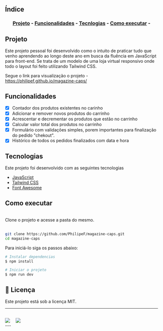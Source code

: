 ## Índice

<h3 align="center">

[Projeto](#projeto) -
[Funcionalidades](#funcionalidades) -
[Tecnlogias](#tecnologias) -
[Como executar](#como-executar) -
</h3>

## Projeto

Este projeto pessoal foi desenvolvido como o intuito de praticar tudo que venho aprendendo ao longo deste ano em busca da fluência em JavaScript para front-end. Se trata de um modelo de uma loja virtual responsivo onde todo o layout foi feito utilizando Tailwind CSS.

Segue o link para visualização o projeto - <https://philipef.github.io/magazine-caps/>

## Funcionalidades

- [x] Contador dos produtos existentes no carinho
- [x] Adicionar e remover novos produtos do carrinho
- [x] Acrescentar e decrementar os produtos que estão no carrinho
- [x] Calcular valor total dos produtos no carrinho
- [x] Formulário com validações simples, porem importantes  para finalização do pedido "chekout".
- [x] Histórico de todos os pedidos finalizados com data e hora

## Tecnologias

Este projeto foi desenvolvido com as seguintes tecnologias
<br>

- [JavaScript](https://developer.mozilla.org/pt-BR/docs/Web/JavaScript)
- [Tailwind CSS](https://tailwindcss.com/)
- [Font Awesome](https://fontawesome.com/)

## Como executar

<br>
Clone o projeto e acesse a pasta do mesmo.
<br>
<br>

```bash
git clone https://github.com/PhilipeF/magazine-caps.git
cd magazine-caps
```

Para iniciá-lo siga os passos abaixo:

```bash
# Instalar dependencias
$ npm install

# Iniciar o projeto
$ npm run dev

```

<h2 id="license">📝 Licença</h2>

Este projeto está sob a licença MIT.

---
<br>
<div style="display: flex;">
  <a href="https://www.linkedin.com/in/philipe-ferreira7/" target="_blank"><img src="https://img.shields.io/badge/-LinkedIn-%230077B5?style=for-the-badge&logo=linkedin&logoColor=white" style="margin-right: 2vw" target="_blank"></a>
  <a href="mailto:philipesferreiraa@gmail.com"><img src="https://img.shields.io/badge/-Gmail-%23333?style=for-the-badge&logo=gmail&logoColor=white" style="margin-right: 2vw" target="_blank"></a>

</div>
---

<br>
